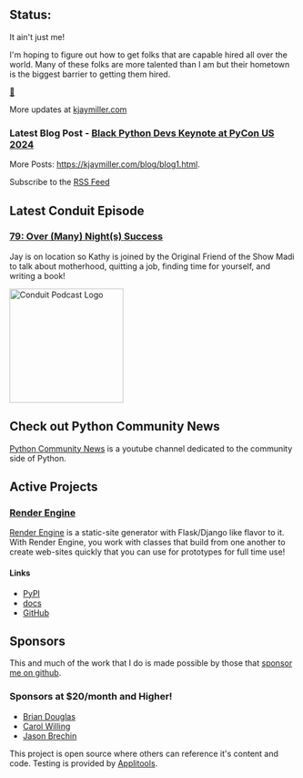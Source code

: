 ## Status:
<p>It ain't just me!</p>

<p>I'm hoping to figure out how to get folks that are capable hired all over the world. Many of these folks are more talented than I am but their hometown is the biggest barrier to getting them hired.</p>



<p><a href="https://www.youtube.com/clip/UgkxDbDzJIoWmOR1kw072kjI8Vq7gXnbP1nM">🔗</a></p>

More updates at [kjaymiller.com](https://kjaymiller.com/microblog/microblog)

### Latest Blog Post - [Black Python Devs Keynote at PyCon US 2024](https://kjaymiller.com/blog/black-python-devs-keynote-at-pycon-us-2024.html)

More Posts: <https://kjaymiller.com/blog/blog1.html>.

Subscribe to the [RSS Feed](https://kjaymiller.com/allposts.rss)


## Latest Conduit Episode
### [79: Over (Many) Night(s) Success](http://relay.fm/conduit/79)
Jay is on location so Kathy is joined by the Original Friend of the Show Madi to talk about motherhood, quitting a job, finding time for yourself, and writing a book!

<img src="https://kjaymiller.s3-us-west-2.amazonaws.com/images/conduit_artwork.png" height="200" width="200" alt="Conduit Podcast Logo"/>

## Check out Python Community News
[Python Community News](https://youtube.com/@pycommunitynews) is a youtube channel dedicated to the community side of Python.

## Active Projects

### [Render Engine]
[Render Engine] is a static-site generator with Flask/Django like flavor to it.
With Render Engine, you work with classes that build from one another to create
web-sites quickly that you can use for prototypes for full time use!

#### Links
- [PyPI](https://pypi.org/project/render-engine)
- [docs](https://render-engine.readthedocs.io)
- [GitHub](https://github.com/kjaymiller/render_engine)

## Sponsors
This and much of the work that I do is made possible by those that [sponsor me
on github](https://github.com/sponsors/kjaymiller).

### Sponsors at $20/month and Higher!
- [Brian Douglas](https://github.com/bdougie)
- [Carol Willing](https://github.com/willingc)
- [Jason Brechin](https://github.com/brechin)


This project is open source where others can reference it's content and code. Testing is provided by [Applitools](https://www.applitools.com/).


[Render Engine]: https://render-engine.readthedocs.io